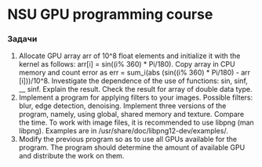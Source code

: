 # NSU GPU programming course

### Задачи

1. Allocate GPU array arr of 10^8 float elements and initialize it with the kernel as follows: arr[i] = sin((i% 360) * Pi/180). Copy array in CPU memory and count error as err = sum_i(abs (sin((i% 360) * Pi/180) - arr [i]))/10^8. Investigate the dependence of the use of functions: sin, sinf, __ sinf. Explain the result. Check the result for array of double data type.
1. Implement a program for applying filters to your images. Possible filters: blur, edge detection, denoising. Implement three versions of the program, namely, using global, shared memory and texture. Compare the time.
To work with image files, it is recommended to use libpng (man libpng). Examples are in /usr/share/doc/libpng12-dev/examples/.
1. Modify the previous program so as to use all GPUs available for the program. The program should determine the amount of available GPU and distribute the work on them.
